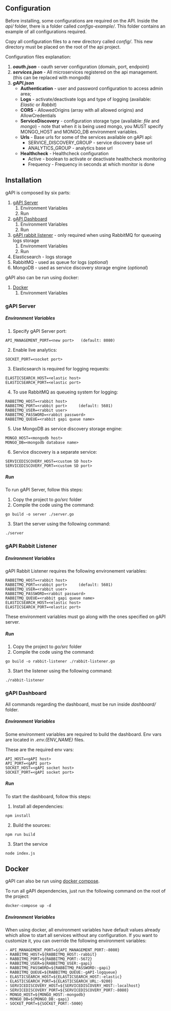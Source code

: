 
## Configuration

Before installing, some configurations are required on the API. Inside the *api/* folder, there is a folder called *configs-example/*. This folder contains an example of all configurations required.

Copy all configuration files to a new directory called *config/*. This new directory must be placed on the root of the api project.


Configuration files explanation:

1. ***oauth.json*** - oauth server configuration (domain, port, endpoint)
2. ***services.json*** - All microservices registered on the api management. (this can be replaced with mongodb)
3. ***gAPI.json*** 
    * **Authentication** - user and password configuration to access admin area;
    * **Logs** - activate/deactivate logs and type of logging (available: *Elastic* or *Rabbit*)
    * **CORS** - AllowedOrigins (array with all allowed origins) and AllowCredentials
    * **ServiceDiscovery** - configuration storage type (available: *file* and *mongo*) - note that when it is being used mongo, you MUST specify MONGO_HOST and MONGO_DB environment variables.
    * **Urls** - Base urls for some of the services available on gAPI api:
        * SERVICE_DISCOVERY_GROUP - service discovery base url
        * ANALYTICS_GROUP - analytics base url
    * **Healthcheck** - Healthcheck configuration
        * Active - boolean to activate or deactivate healthcheck monitoring
        * Frequency - Frequency in seconds at which monitor is done


## Installation

gAPI is composed by six parts:

1. [gAPI Server](#gapi-server "gAPI Server")
    1. Environment Variables
    2. Run
2. [gAPI Dashboard](#gapi-dashboard "gAPI Dashboard")
    1. Environment Variables
    2. Run
2. [gAPI rabbit listener](#gapi-rabbit-listener "gAPI rabbit listener") - only required when using RabbitMQ for queueing logs storage
    1. Environment Variables
    2. Run
3. Elasticsearch - logs storage
4. RabbitMQ - used as queue for logs (*optional*)
5. MongoDB - used as service discovery storage engine (*optional*)


gAPI also can be run using docker:

1. [Docker](#docker "gAPI Docker")
    1. Environment Variables

### gAPI Server

##### Environment Variables

1. Specify gAPI Server port:

```
API_MANAGEMENT_PORT=<new port>   (default: 8080)
```

2. Enable live analytics:

```
SOCKET_PORT=<socket port>
```

3. Elasticsearch is required for logging requests:
```
ELASTICSEARCH_HOST=<elastic host>
ELASTICSEARCH_PORT=<elastic port>
```

4. To use RabbitMQ as queueing system for logging:

```
RABBITMQ_HOST=<rabbit host>
RABBITMQ_PORT=<rabbit port>     (default: 5601)
RABBITMQ_USER=<rabbit user>
RABBITMQ_PASSWORD=<rabbit password>
RABBITMQ_QUEUE=<rabbit gapi queue name>
```

5. Use MongoDB as service discovery storage engine:

```
MONGO_HOST=<mongodb host>
MONGO_DB=<mongodb database name>
```


6. Service discovery is a separate service:

```
SERVICEDISCOVERY_HOST=<custom SD host>
SERVICEDISCOVERY_PORT=<custom SD port>
```

##### Run

To run gAPI Server, follow this steps:

1. Copy the project to *go/src* folder
2. Compile the code using the command:

```
go build -o server ./server.go
```

3. Start the server using the following command:

```
./server
```

### gAPI Rabbit Listener

##### Environment Variables

gAPI Rabbit Listener requires the following environement variables:

```
RABBITMQ_HOST=<rabbit host>
RABBITMQ_PORT=<rabbit port>     (default: 5601)
RABBITMQ_USER=<rabbit user>
RABBITMQ_PASSWORD=<rabbit password>
RABBITMQ_QUEUE=<rabbit gapi queue name>
ELASTICSEARCH_HOST=<elastic host>
ELASTICSEARCH_PORT=<elastic port>
```

These environment variables must go along with the ones specified on gAPI server.

##### Run

1. Copy the project to *go/src* folder
2. Compile the code using the command:

```
go build -o rabbit-listener ./rabbit-listener.go 
```

3. Start the listener using the following command:

```
./rabbit-listener
```




### gAPI Dashboard

All commands regarding the dashboard, must be run inside *dashboard/* folder.

##### Environment Variables

Some environment variables are required to build the dashboard. Env vars are located in *.env.{ENV_NAME}* files.

These are the required env vars:

```
API_HOST=<gAPI host>
API_PORT=<gAPI port>
SOCKET_HOST=<gAPI socket host>
SOCKET_PORT=<gAPI socket port>
```

##### Run

To start the dashboard, follow this steps:

1. Install all dependencies:
```
npm install
```

2. Build the sources:
```
npm run build
```

3. Start the service
```
node index.js
```



## Docker

gAPI can also be run using [docker compose](https://docs.docker.com/compose/).


To run all gAPI dependencies, just run the following command on the root of the project:


```
docker-compose up -d
```


##### Environment Variables

When using docker, all environment variables have default values already which allow to start all services without any configuration. 
If you want to customize it, you can override the following environment variables:

```
- API_MANAGEMENT_PORT=${API_MANAGEMENT_PORT:-8080}
- RABBITMQ_HOST=${RABBITMQ_HOST:-rabbit}
- RABBITMQ_PORT=${RABBITMQ_PORT:-5672}
- RABBITMQ_USER=${RABBITMQ_USER:-gapi}
- RABBITMQ_PASSWORD=${RABBITMQ_PASSWORD:-gapi}
- RABBITMQ_QUEUE=${RABBITMQ_QUEUE:-gAPI-logqueue}
- ELASTICSEARCH_HOST=${ELASTICSEARCH_HOST:-elastic}
- ELASTICSEARCH_PORT=${ELASTICSEARCH_URL:-9200}
- SERVICEDISCOVERY_HOST=${SERVICEDISCOVERY_HOST:-localhost}
- SERVICEDISCOVERY_PORT=${SERVICEDISCOVERY_PORT:-8080}
- MONGO_HOST=${MONGO_HOST:-mongodb}
- MONGO_DB=${MONGO_DB:-gapi}
- SOCKET_PORT=${SOCKET_PORT:-5000}
```